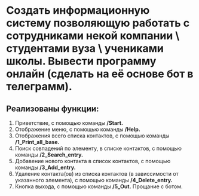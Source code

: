 # Создать информационную систему позволяющую работать с сотрудниками некой компании \ студентами вуза \ учениками школы. Вывести программу онлайн (сделать на её основе бот в телеграмм).

## **Реализованы функции:**
1. Приветствие, с помощью команды **/Start.**
2. Отображение меню, с помощью команды **/Help.**
3. Отображения всего списка контактов, с помощью команды **/1_Print_all_base.**
4. Поиск совпадений по элементу, в списке контактов, с помощью команды **/2_Search_entry.**
5. Добавение нового контакта в список контактов, с помощью команды **/3_Add_entry.**
6. Удаление контакта(ов) из списка контактов (в зависсимости от указанного элемента), с помощью команды **/4_Delete_entry.**
7. Кнопка выхода, с помощью команды **/5_Out.** Прощание с ботом.